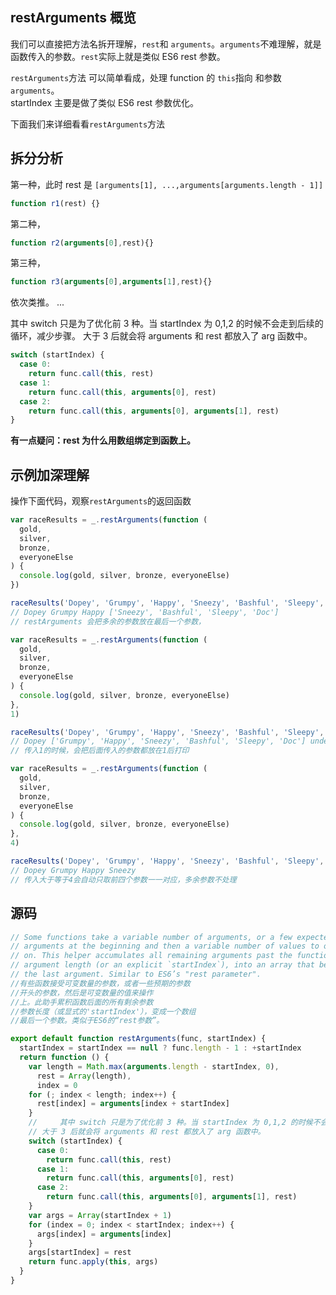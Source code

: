 ## restArguments 概览

我们可以直接把方法名拆开理解，`rest`和 `arguments`。`arguments`不难理解，就是函数传入的参数。`rest`实际上就是类似 ES6 rest 参数。

`restArguments`方法 可以简单看成，处理 function 的 `this`指向 和参数 `arguments`。  
startIndex 主要是做了类似 ES6 rest 参数优化。

下面我们来详细看看`restArguments`方法

## 拆分分析

第一种，此时 rest 是 `[arguments[1], ...,arguments[arguments.length - 1]]`

```javascript
function r1(rest) {}
```

第二种，

```javascript
function r2(arguments[0],rest){}
```

第三种，

```javascript
function r3(arguments[0],arguments[1],rest){}
```

依次类推。
...

其中 switch 只是为了优化前 3 种。当 startIndex 为 0,1,2 的时候不会走到后续的循环，减少步骤。
大于 3 后就会将 arguments 和 rest 都放入了 arg 函数中。

```javascript
switch (startIndex) {
  case 0:
    return func.call(this, rest)
  case 1:
    return func.call(this, arguments[0], rest)
  case 2:
    return func.call(this, arguments[0], arguments[1], rest)
}
```

**有一点疑问：rest 为什么用数组绑定到函数上。**

## 示例加深理解

操作下面代码，观察`restArguments`的返回函数

```javascript
var raceResults = _.restArguments(function (
  gold,
  silver,
  bronze,
  everyoneElse
) {
  console.log(gold, silver, bronze, everyoneElse)
})

raceResults('Dopey', 'Grumpy', 'Happy', 'Sneezy', 'Bashful', 'Sleepy', 'Doc')
// Dopey Grumpy Happy ['Sneezy', 'Bashful', 'Sleepy', 'Doc']
// restArguments 会把多余的参数放在最后一个参数，
```

```javascript
var raceResults = _.restArguments(function (
  gold,
  silver,
  bronze,
  everyoneElse
) {
  console.log(gold, silver, bronze, everyoneElse)
},
1)

raceResults('Dopey', 'Grumpy', 'Happy', 'Sneezy', 'Bashful', 'Sleepy', 'Doc')
// Dopey ['Grumpy', 'Happy', 'Sneezy', 'Bashful', 'Sleepy', 'Doc'] undefined undefined
// 传入1的时候，会把后面传入的参数都放在1后打印

var raceResults = _.restArguments(function (
  gold,
  silver,
  bronze,
  everyoneElse
) {
  console.log(gold, silver, bronze, everyoneElse)
},
4)

raceResults('Dopey', 'Grumpy', 'Happy', 'Sneezy', 'Bashful', 'Sleepy', 'Doc')
// Dopey Grumpy Happy Sneezy
// 传入大于等于4会自动只取前四个参数一一对应，多余参数不处理
```

## 源码

```javascript
// Some functions take a variable number of arguments, or a few expected
// arguments at the beginning and then a variable number of values to operate
// on. This helper accumulates all remaining arguments past the function’s
// argument length (or an explicit `startIndex`), into an array that becomes
// the last argument. Similar to ES6’s "rest parameter".
//有些函数接受可变数量的参数，或者一些预期的参数
//开头的参数，然后是可变数量的值来操作
//上。此助手累积函数后面的所有剩余参数
//参数长度（或显式的'startIndex'），变成一个数组
//最后一个参数。类似于ES6的“rest参数”。

export default function restArguments(func, startIndex) {
  startIndex = startIndex == null ? func.length - 1 : +startIndex
  return function () {
    var length = Math.max(arguments.length - startIndex, 0),
      rest = Array(length),
      index = 0
    for (; index < length; index++) {
      rest[index] = arguments[index + startIndex]
    }
    //     其中 switch 只是为了优化前 3 种。当 startIndex 为 0,1,2 的时候不会走到后续的循环，减少步骤。
    // 大于 3 后就会将 arguments 和 rest 都放入了 arg 函数中。
    switch (startIndex) {
      case 0:
        return func.call(this, rest)
      case 1:
        return func.call(this, arguments[0], rest)
      case 2:
        return func.call(this, arguments[0], arguments[1], rest)
    }
    var args = Array(startIndex + 1)
    for (index = 0; index < startIndex; index++) {
      args[index] = arguments[index]
    }
    args[startIndex] = rest
    return func.apply(this, args)
  }
}
```
